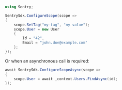 ```csharp
using Sentry;

SentrySdk.ConfigureScope(scope =>
{
    scope.SetTag("my-tag", "my value");
    scope.User = new User
    {
        Id = "42",
        Email = "john.doe@example.com"
    };
});
```

Or when an asynchronous call is required:

```csharp
await SentrySdk.ConfigureScopeAsync(scope =>
{
    scope.User = await _context.Users.FindAsync(id);
});
```